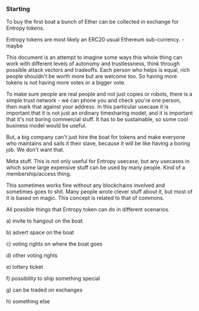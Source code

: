 ### Starting

To buy the first boat a bunch of Ether can be collected in exchange for Entropy tokens.

Entropy tokens are most likely an ERC20 usual Ethereum sub-currency. - maybe

This document is an attempt to imagine some ways this whole thing can work with different levels of autonomy and trustlessness, think through possible attack vectors and tradeoffs. Each person who helps is equal, rich people shouldn't be worth more but are welcome too. So having more tokens is not having more votes or a bigger vote.

To make sure people are real people and not just copies or robots, there is a simple trust network - we can phone you and check you're one person, then mark that against your address. In this particular usecase it is important that it is not just an ordinary timesharing model, and it is important that it's not boring commercial stuff. It has to be sustainable, so some cool business model would be useful.

But, a big company can't just hire the boat for tokens and make everyone who maintains and sails it their slave, because it will be like having a boring job. We don't want that.

Meta stuff. This is not only useful for Entropy usecase, but any usecases in which some large expensive stuff can be used by many people. Kind of a membership/access thing.

This sometimes works fine without any blockchains involved and sometimes goes to shit. Many people wrote clever stuff about it, but most of it is based on magic. This concept is related to that of commons.

All possible things that Entropy token can do in different scenarios.

a\) invite to hangout on the boat

b\) advert space on the boat

c\) voting rights on where the boat goes

d\) other voting rights

e\) lottery ticket

f\) possibility to ship something special

g\) can be traded on exchanges

h\) something else

